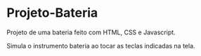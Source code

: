 # Projeto-Bateria
Projeto de uma bateria feito com HTML, CSS e Javascript.

Simula o instrumento bateria ao tocar as teclas indicadas na tela.
